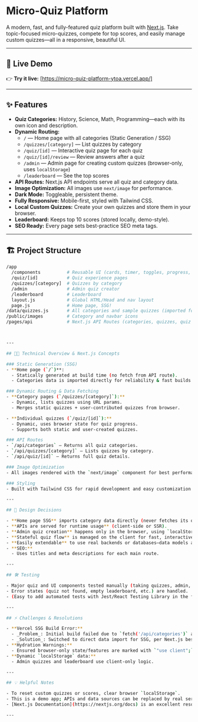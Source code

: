 # Micro-Quiz Platform

A modern, fast, and fully-featured quiz platform built with [Next.js](https://nextjs.org/). Take topic-focused micro-quizzes, compete for top scores, and easily manage custom quizzes—all in a responsive, beautiful UI.

---

## 🚀 Live Demo

👉 **Try it live:** [https://micro-quiz-platform-ytoa.vercel.app/]

---

## ✨ Features

- **Quiz Categories:** History, Science, Math, Programming—each with its own icon and description.
- **Dynamic Routing:**  
  - `/` — Home page with all categories (Static Generation / SSG)
  - `/quizzes/[category]` — List quizzes by category
  - `/quiz/[id]` — Interactive quiz page for each quiz
  - `/quiz/[id]/review` — Review answers after a quiz
  - `/admin` — Admin page for creating custom quizzes (browser-only, uses `localStorage`)
  - `/leaderboard` — See the top scores
- **API Routes:** Next.js API endpoints serve all quiz and category data.
- **Image Optimization:** All images use `next/image` for performance.
- **Dark Mode:** Toggleable, persistent theme.
- **Fully Responsive:** Mobile-first, styled with Tailwind CSS.
- **Local Custom Quizzes:** Create your own quizzes and store them in your browser.
- **Leaderboard:** Keeps top 10 scores (stored locally, demo-style).
- **SEO Ready:** Every page sets best-practice SEO meta tags.

---

## 🏗️ Project Structure

```bash
/app
  /components          # Reusable UI (cards, timer, toggles, progress, etc)
  /quiz/[id]           # Quiz experience pages
  /quizzes/[category]  # Quizzes by category
  /admin               # Admin quiz creator
  /leaderboard         # Leaderboard
  layout.js            # Global HTML/Head and nav layout
  page.js              # Home page, SSG!
/data/quizzes.js       # All categories and sample quizzes (imported for SSG)
/public/images         # Category and navbar icons
/pages/api             # Next.js API Routes (categories, quizzes, quiz details)



---

## 🧑‍💻 Technical Overview & Next.js Concepts

### Static Generation (SSG)
- **Home page (`/`)**:
  - Statically generated at build time (no fetch from API route).
  - Categories data is imported directly for reliability & fast builds.

### Dynamic Routing & Data Fetching
- **Category pages (`/quizzes/[category]`):**
  - Dynamic, lists quizzes using URL params.
  - Merges static quizzes + user-contributed quizzes from browser.

- **Individual quizzes (`/quiz/[id]`):**
  - Dynamic, uses browser state for quiz progress.
  - Supports both static and user-created quizzes.

### API Routes
- `/api/categories` — Returns all quiz categories.
- `/api/quizzes/[category]` — Lists quizzes by category.
- `/api/quiz/[id]` — Returns full quiz details.

### Image Optimization
- All images rendered with the `next/image` component for best performance.

### Styling
- Built with Tailwind CSS for rapid development and easy customization.

---

## 📝 Design Decisions

- **Home page SSG** imports category data directly (never fetches its own API during build).
- **APIs are served for runtime usage** (client-side or SSR).
- **Admin quiz creation** happens only in the browser, using `localStorage`—safe for demo and Vercel hosting.
- **Stateful quiz flow** is managed on the client for fast, interactive experience.
- **Easily extendable** to use real backends or databases—data models are simple and clear.
- **SEO:** 
  - Uses titles and meta descriptions for each main route.

---

## 🛠️ Testing

- Major quiz and UI components tested manually (taking quizzes, admin, leaderboard).
- Error states (quiz not found, empty leaderboard, etc.) are handled.
- (Easy to add automated tests with Jest/React Testing Library in the future.)

---

## ⚡ Challenges & Resolutions

- **Vercel SSG Build Error:**  
  - _Problem_: Initial build failed due to `fetch('/api/categories')` at build time.
  - _Solution_: Switched to direct data import for SSG, per Next.js best practices.
- **Hydration Warnings:**  
  - Ensured browser-only state/features are marked with `"use client";` and handled state properly.
- **Dynamic `localStorage` data:**  
  - Admin quizzes and leaderboard use client-only logic.

---

## 💡 Helpful Notes

- To reset custom quizzes or scores, clear browser `localStorage`.
- This is a demo app; APIs and data sources can be replaced by real services as needed!
- [Next.js Documentation](https://nextjs.org/docs) is an excellent resource.

---

